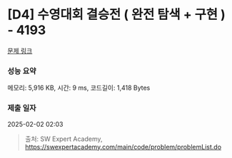 # [D4] 수영대회 결승전 ( 완전 탐색 + 구현 ) - 4193 

[문제 링크](https://swexpertacademy.com/main/code/problem/problemDetail.do?contestProbId=AWKaG6_6AGQDFARV) 

### 성능 요약

메모리: 5,916 KB, 시간: 9 ms, 코드길이: 1,418 Bytes

### 제출 일자

2025-02-02 02:03



> 출처: SW Expert Academy, https://swexpertacademy.com/main/code/problem/problemList.do